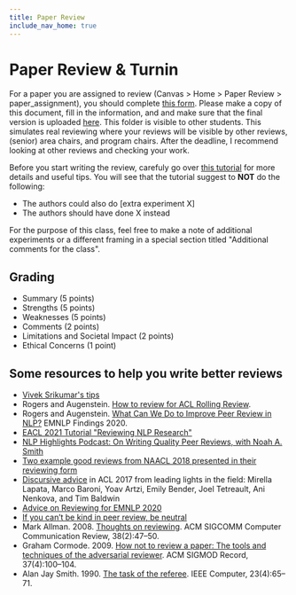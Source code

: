 ```yaml
---
title: Paper Review
include_nav_home: true
---
```


# Paper Review & Turnin

For a paper you are assigned to review (Canvas > Home > Paper Review > paper_assignment), you should complete   [this form](https://docs.google.com/document/d/1WQPdjNaMjWr-Dv_mZ_e0BInPM1PgzqnB97p9tY36V4Q/edit?usp=sharing). Please make a copy of this document, fill in the information, and and make sure that the final version is uploaded [here](https://drive.google.com/drive/folders/1pxyO0ca3QcQOC5KVH-Q7W2w-i6SEK6w6?usp=sharing). This folder is visible to other students. This simulates real reviewing where your reviews will be visible by other reviews, (senior) area chairs, and program chairs. After the deadline, I recommend looking at other reviews and checking your work. 

Before you start writing the review, carefuly go over [this tutorial](https://aclrollingreview.org/reviewertutorial#strengths-of-the-paper) for more details and useful tips. You will see that the tutorial suggest to **NOT** do the following:

* The authors could also do [extra experiment X]	
* The authors should have done X instead	

For the purpose of this class, feel free to make a note of additional experiments or a different framing in a special section titled "Additional comments for the class". 

## Grading 

* Summary (5 points)
* Strengths (5 points)
* Weaknesses (5 points)
* Comments (2 points)
* Limitations and Societal Impact (2 points)
* Ethical Concerns (1 point)

## Some resources to help you write better reviews

* [Vivek Srikumar's tips](https://svivek.com/teaching/structured-prediction/spring2021/reviews.html)                      
* Rogers and Augenstein. [How to review for ACL Rolling Review](https://aclrollingreview.org/reviewertutorial#strengths-of-the-paper).  
* Rogers and Augenstein. [What Can We Do to Improve Peer Review in NLP?](https://aclanthology.org/2020.findings-emnlp.112.pdf) EMNLP Findings 2020.    
* [EACL 2021 Tutorial "Reviewing NLP Research"](https://github.com/reviewingNLP/EACL2021T5)
* [NLP Highlights Podcast: On Writing Quality Peer Reviews, with Noah A. Smith](https://soundcloud.com/nlp-highlights/77-on-writing-quality-peer-reviews-with-noah-a-smith)   
* [Two example good reviews from NAACL 2018 presented in their reviewing form](https://naacl2018.wordpress.com/2018/01/20/a-review-form-faq/)  
* [Discursive advice](https://2020.emnlp.org/blog/2020-05-17-write-good-reviews) in ACL 2017 from leading lights in the field: Mirella Lapata, Marco Baroni, Yoav Artzi, Emily Bender, Joel Tetreault, Ani Nenkova, and Tim Baldwin
* [Advice on Reviewing for EMNLP 2020](https://2020.emnlp.org/blog/2020-05-17-write-good-reviews)
* [If you can’t be kind in peer review, be neutral](https://www.nature.com/articles/d41586-020-03394-y)
* Mark Allman. 2008. [Thoughts on reviewing](https://svivek.com/teaching/structured-prediction/spring2021/readings/allman2008thoughts.pdf). ACM SIGCOMM Computer Communication Review, 38(2):47–50.
* Graham Cormode. 2009. [How not to review a paper: The tools and techniques of the adversarial reviewer](https://svivek.com/teaching/structured-prediction/spring2021/readings/cormode2008how.pdf). ACM SIGMOD Record, 37(4):100–104.
* Alan Jay Smith. 1990. [The task of the referee](https://svivek.com/teaching/structured-prediction/spring2021/readings/smith1990the_task_of.pdf). IEEE Computer, 23(4):65–71.
